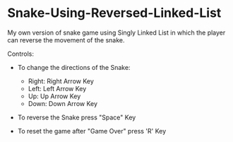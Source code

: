 # Snake-Using-Reversed-Linked-List
My own version of snake game using Singly Linked List in which the player can reverse the movement of the snake.

Controls:

- To change the directions of the Snake:
   - Right: Right Arrow Key
   - Left: Left Arrow Key
   - Up: Up Arrow Key
   - Down: Down Arrow Key

- To reverse the Snake press "Space" Key

- To reset the game after "Game Over" press 'R' Key
